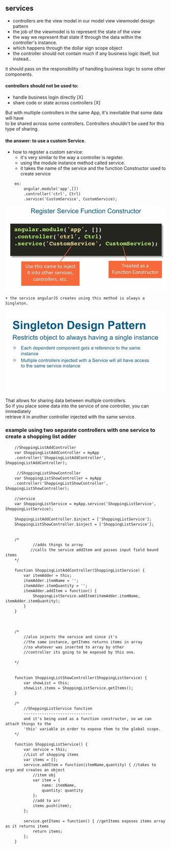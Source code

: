 ## services

- controllers are the view model in our model view viewmodel design pattern
- the job of the viewmodel is to represent the state of the view
- the way we represent that state if through the data within the controller's instance.
- which happens through the dollar sign scope object
- the controller should not contain much if any business logic itself, but instead..

it should pass on the responsibility of handling business logic to some other components.

#### controllers should not be used to:
- handle business login directly   [X]
- share code or state across controllers  [X]

But with multiple controllers in the same App, it's inevitable that some data will have     
to be shared across some controllers. Controllers shouldn't be used for this type of sharing.

#### the answer: to use a custom Service.

- how to register a custom service:
    + it's very similar to the way a controller is register.
    + using the module instance method called service.
    + it takes the name of the service and the function Constructor used to create service

```
    ex:
        angular.module('app',[])
        .controller('ctrl', Ctrl)
        .service('CustomService', CustomService);

```


![](../images/service.png)

    + the service angularJS creates using this method is always a Singleton.


![](../images/singleton.png)

That allows for sharing data between multiple controllers.        
So if you place some data into the service of one controller, you can immediately    
retrieve it in another controller injected with the same service.


### example using two separate controllers with one service to create a shopping list adder



```
    //ShoppingListAddController
    var ShoppingListAddController = myApp
    .controller('ShoppingListAddController', ShoppingListAddController);

     //ShoppingListShowController
    var ShoppingListShowController = myApp
    .controller('ShoppingListShowController', ShoppingListShowController);

    //service
    var ShoppingListService = myApp.service('ShoppingListService', ShoppingListService);

    ShoppingListAddController.$inject = ['ShoppingListService'];
    ShoppingListShowController.$inject = ['ShoppingListService'];
    
    
    /*
            //adds things to array 
           //calls the service addItem and passes input field bound items 
    */

    function ShoppingListAddController(ShoppingListService) { 
        var itemAdder = this;
        itemAdder.itemName = '';
        itemAdder.itemQuantity = '';
        itemAdder.addItem = function() {  
            ShoppingListService.addItem(itemAdder.itemName, itemAdder.itemQuantity);
        }
    }
    
    
    
    /*
        //also injects the service and since it's
        //the same instance, getItems returns items in array
        //so whatever was inserted to array by other 
        //controller its going to be exposed by this one.
    
    */


    function ShoppingListShowController(ShoppingListService) {  
        var showList = this;                                    
        showList.items = ShoppingListService.getItems();         
    }                                                                       

    /*
        //ShoppingListService function
        ------------------------------
        and it's being used as a function constructor, so we can attach things to the 
        'this' variable in order to expose them to the global scope.
    */    

    function ShoppingListService() {
        var service = this;
        //List of shopping items
        var items = [];
        service.addItem = function(itemName,quantity) { //takes to args and creates an object
            //item obj
            var item = {
                name: itemName,
                quantity: quantity
            };
            //add to arr
            items.push(item);
        };

        service.getItems = function() { //getItems exposes items array as it returns items
            return items;
        };
    }

```










